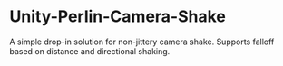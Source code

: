 # Unity-Perlin-Camera-Shake
A simple drop-in solution for non-jittery camera shake. Supports falloff based on distance and directional shaking.
